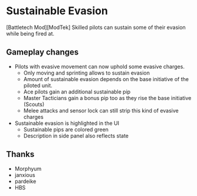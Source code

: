 # Sustainable Evasion

[Battletech Mod][ModTek] Skilled pilots can sustain some of their evasion while being fired at.

## Gameplay changes
* Pilots with evasive movement can now uphold some evasive charges.
  * Only moving and sprinting allows to sustain evasion
  * Amount of sustainable evasion depends on the base initiative of the piloted unit.
  * Ace pilots gain an additional sustainable pip
  * Master Tacticians gain a bonus pip too as they rise the base initiative (Scouts)
  * Melee attacks and sensor lock can still strip this kind of evasive charges
* Sustainable evasion is highlighted in the UI
  * Sustainable pips are colored green
  * Description in side panel also reflects state

## Thanks
* Morphyum
* janxious
* pardeike
* HBS